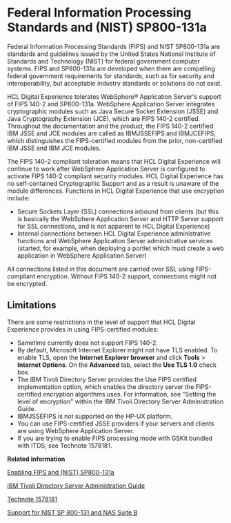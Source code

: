 # Federal Information Processing Standards and \(NIST\) SP800-131a

Federal Information Processing Standards \(FIPS\) and NIST SP800-131a are standards and guidelines issued by the United States National Institute of Standards and Technology \(NIST\) for federal government computer systems. FIPS and SP800-131a are developed when there are compelling federal government requirements for standards, such as for security and interoperability, but acceptable industry standards or solutions do not exist.

HCL Digital Experience tolerates WebSphere® Application Server's support of FIPS 140-2 and SP800-131a. WebSphere Application Server integrates cryptographic modules such as Java Secure Socket Extension \(JSSE\) and Java Cryptography Extension \(JCE\), which are FIPS 140-2 certified. Throughout the documentation and the product, the FIPS 140-2 certified IBM JSSE and JCE modules are called as IBMJSSEFIPS and IBMJCEFIPS, which distinguishes the FIPS-certified modules from the prior, non-certified IBM JSSE and IBM JCE modules.

The FIPS 140-2 compliant toleration means that HCL Digital Experience will continue to work after WebSphere Application Server is configured to activate FIPS 140-2 compliant security modules. HCL Digital Experience has no self-contained Cryptographic Support and as a result is unaware of the module differences. Functions in HCL Digital Experience that use encryption include:

-   Secure Sockets Layer \(SSL\) connections inbound from clients \(but this is basically the WebSphere Application Server and HTTP Server support for SSL connections, and is not apparent to HCL Digital Experience\)
-   Internal connections between HCL Digital Experience administrative functions and WebSphere Application Server administrative services \(started, for example, when deploying a portlet which must create a web application in WebSphere Application Server\)

All connections listed in this document are carried over SSL using FIPS-compliant encryption. Without FIPS 140-2 support, connections might not be encrypted.

## Limitations

There are some restrictions in the level of support that HCL Digital Experience provides in using FIPS-certified modules:

-   Sametime currently does not support FIPS 140-2.
-   By default, Microsoft Internet Explorer might not have TLS enabled. To enable TLS, open the **Internet Explorer browser** and click **Tools** \> **Internet Options**. On the **Advanced** tab, select the **Use TLS 1.0** check box.
-   The IBM Tivoli Directory Server provides the Use FIPS certified implementation option, which enables the directory server the FIPS-certified encryption algorithms uses. For information, see "Setting the level of encryption" within the IBM Tivoli Directory Server Administration Guide.
-   IBMJSSEFIPS is not supported on the HP-UX platform.
-   You can use FIPS-certified JSSE providers if your servers and clients are using WebSphere Application Server.
-   If you are trying to enable FIPS processing mode with GSKit bundled with ITDS, see Technote 1578181.


**Related information**  


[Enabling FIPS and \(NIST\) SP800-131a](/digital-experience/deployment/manage/security/information/confidentiality/cfg_fips)

[IBM Tivoli Directory Server Administration Guide](http://publib.boulder.ibm.com/tividd/td/IBMDS/IDSadmin52/en_US/HTML/admin_gd.htm#Header_185)

[Technote 1578181](https://www.ibm.com/support/pages/node/197547)

[Support for NIST SP 800-131 and NAS Suite B](https://www.ibm.com/docs/en)

